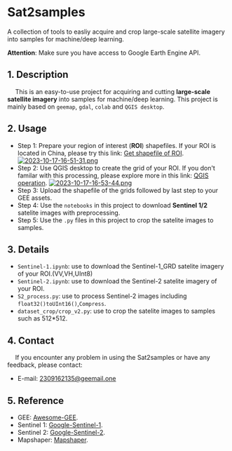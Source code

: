# Sat2samples
A collection of tools to easliy acquire and crop large-scale satellite imagery into samples for machine/deep learning.

**Attention**: Make sure you have access to Google Earth Engine API.
## 1. Description

 &emsp; This is an easy-to-use project for acquiring and cutting **large-scale satellite imagery** into samples for machine/deep learning. This project is mainly based on `geemap`, `gdal`, `colab` and `QGIS desktop`.

## 2. Usage
- Step 1: Prepare your region of interest (**ROI**) shapefiles. If your ROI is located in China, please try this link: [Get shapefile of ROI](http://datav.aliyun.com/portal/school/atlas/area_selector).
  [![2023-10-17-16-51-31.png](https://i.postimg.cc/tT0nXBfM/2023-10-17-16-51-31.png)](https://postimg.cc/qtLvwxps)
- Step 2: Use QGIS desktop to create the grid of your ROI. If you don't familar with this processing, please explore more in this link: [QGIS operation](https://zhuanlan.zhihu.com/p/374960641).
[![2023-10-17-16-53-44.png](https://i.postimg.cc/BvP19rhF/2023-10-17-16-53-44.png)](https://postimg.cc/VS1NXVPs)
- Step 3: Upload the shapefile of the grids followed by last step to your GEE assets.
- Step 4: Use the `notebooks` in this project to download  **Sentinel 1/2** satelite images with preprocessing.
- Step 5: Use the `.py` files in this project to crop the satelite images to samples.
## 3. Details
- `Sentinel-1.ipynb`: use to download the Sentinel-1_GRD satelite imagery of your ROI.(VV,VH,UInt8)
- `Sentinel-2.ipynb`: use to download the Sentinel-2 satelite imagery of your ROI.
- `S2_process.py`: use to process Sentinel-2 images including `float32()toUInt16()`,`Compress`.
- `dataset_crop/crop_v2.py`: use to crop the satelite images to samples such as 512*512.
## 4. Contact 
&emsp; If you encounter any problem in using the Sat2samples or have any feedback, please contact:
-  E-mail: 2309162135@geemail.one

## 5. Reference
- GEE: [Awesome-GEE](https://github.com/opengeos/Awesome-GEE).
- Sentinel 1: [Google-Sentinel-1](https://developers.google.com/earth-engine/datasets/catalog/COPERNICUS_S1_GRD#description).
- Sentinel 2: [Google-Sentinel-2](https://developers.google.com/earth-engine/datasets/catalog/COPERNICUS_S2_SR_HARMONIZED).
- Mapshaper: [Mapshaper](https://mapshaper.org/).
